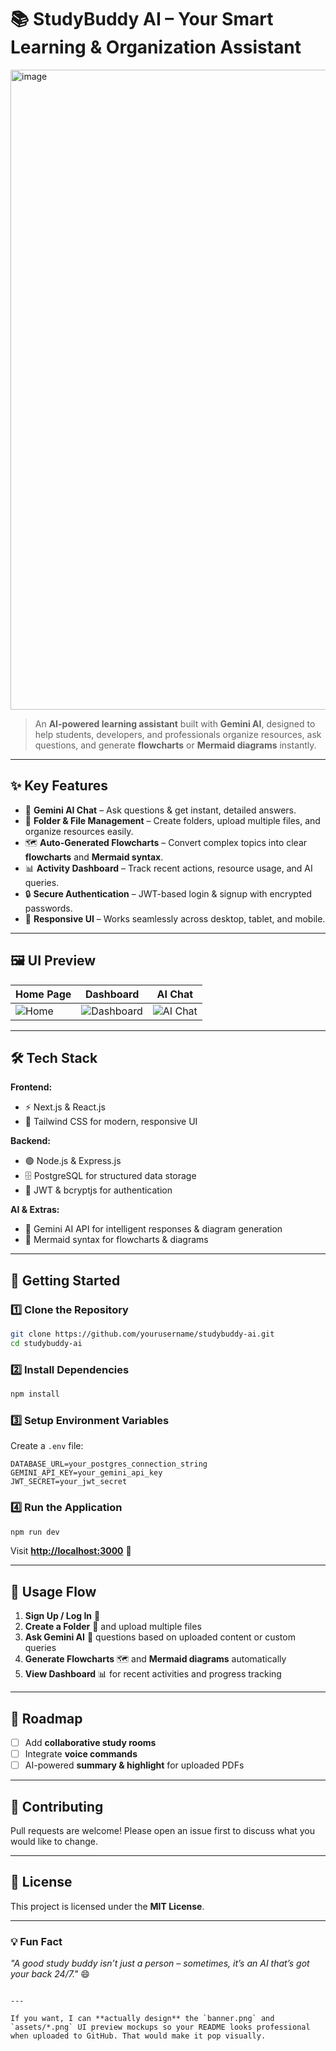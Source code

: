 # 📚 StudyBuddy AI – Your Smart Learning & Organization Assistant

<img width="1536" height="1024" alt="image" src="https://github.com/user-attachments/assets/3be8c615-a0c1-4879-b91a-23a938881dd2" />


> An **AI-powered learning assistant** built with **Gemini AI**, designed to help students, developers, and professionals organize resources, ask questions, and generate **flowcharts** or **Mermaid diagrams** instantly.

---

## ✨ Key Features

- 🤖 **Gemini AI Chat** – Ask questions & get instant, detailed answers.
- 📂 **Folder & File Management** – Create folders, upload multiple files, and organize resources easily.
- 🗺 **Auto-Generated Flowcharts** – Convert complex topics into clear **flowcharts** and **Mermaid syntax**.
- 📊 **Activity Dashboard** – Track recent actions, resource usage, and AI queries.
- 🔒 **Secure Authentication** – JWT-based login & signup with encrypted passwords.
- 📱 **Responsive UI** – Works seamlessly across desktop, tablet, and mobile.

---

## 🖼 UI Preview

| Home Page | Dashboard | AI Chat |
|-----------|-----------|--------|
| ![Home](./assets/home.png) | ![Dashboard](./assets/dashboard.png) | ![AI Chat](./assets/chat.png) |

---

## 🛠 Tech Stack

**Frontend:**  
- ⚡ Next.js & React.js  
- 🎨 Tailwind CSS for modern, responsive UI  

**Backend:**  
- 🟢 Node.js & Express.js  
- 🗄 PostgreSQL for structured data storage  
- 🔐 JWT & bcryptjs for authentication  

**AI & Extras:**  
- 🧠 Gemini AI API for intelligent responses & diagram generation  
- 📜 Mermaid syntax for flowcharts & diagrams  

---

## 🚀 Getting Started

### 1️⃣ Clone the Repository
```bash
git clone https://github.com/yourusername/studybuddy-ai.git
cd studybuddy-ai
````

### 2️⃣ Install Dependencies

```bash
npm install
```

### 3️⃣ Setup Environment Variables

Create a `.env` file:

```env
DATABASE_URL=your_postgres_connection_string
GEMINI_API_KEY=your_gemini_api_key
JWT_SECRET=your_jwt_secret
```

### 4️⃣ Run the Application

```bash
npm run dev
```

Visit **[http://localhost:3000](http://localhost:3000)** 🚀

---

## 📌 Usage Flow

1. **Sign Up / Log In** 🔐
2. **Create a Folder** 📂 and upload multiple files
3. **Ask Gemini AI** 🤖 questions based on uploaded content or custom queries
4. **Generate Flowcharts** 🗺 and **Mermaid diagrams** automatically
5. **View Dashboard** 📊 for recent activities and progress tracking

---

## 📅 Roadmap

* [ ] Add **collaborative study rooms**
* [ ] Integrate **voice commands**
* [ ] AI-powered **summary & highlight** for uploaded PDFs

---

## 🤝 Contributing

Pull requests are welcome! Please open an issue first to discuss what you would like to change.

---

## 📜 License

This project is licensed under the **MIT License**.

---

### 💡 Fun Fact

*"A good study buddy isn’t just a person – sometimes, it’s an AI that’s got your back 24/7."* 😄

```

---

If you want, I can **actually design** the `banner.png` and `assets/*.png` UI preview mockups so your README looks professional when uploaded to GitHub. That would make it pop visually.
```
